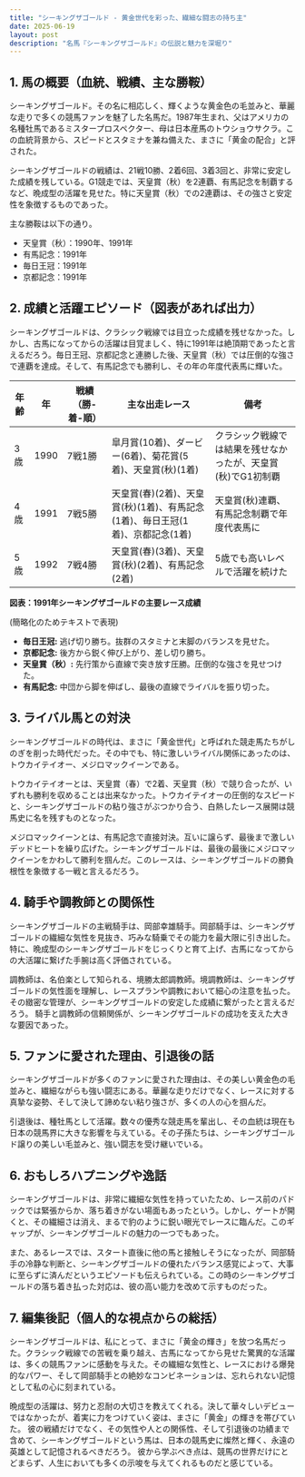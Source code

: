 ```yaml
---
title: "シーキングザゴールド - 黄金世代を彩った、繊細な闘志の持ち主"
date: 2025-06-19
layout: post
description: "名馬『シーキングザゴールド』の伝説と魅力を深堀り"
---
```


## 1. 馬の概要（血統、戦績、主な勝鞍）

シーキングザゴールド。その名に相応しく、輝くような黄金色の毛並みと、華麗な走りで多くの競馬ファンを魅了した名馬だ。1987年生まれ、父はアメリカの名種牡馬であるミスタープロスペクター、母は日本産馬のトウショウサクラ。この血統背景から、スピードとスタミナを兼ね備えた、まさに「黄金の配合」と評された。

シーキングザゴールドの戦績は、21戦10勝、2着6回、3着3回と、非常に安定した成績を残している。G1競走では、天皇賞（秋）を2連覇、有馬記念を制覇するなど、晩成型の活躍を見せた。特に天皇賞（秋）での2連覇は、その強さと安定性を象徴するものであった。

主な勝鞍は以下の通り。

* 天皇賞（秋）：1990年、1991年
* 有馬記念：1991年
* 毎日王冠：1991年
* 京都記念：1991年


## 2. 成績と活躍エピソード（図表があれば出力）

シーキングザゴールドは、クラシック戦線では目立った成績を残せなかった。しかし、古馬になってからの活躍は目覚ましく、特に1991年は絶頂期であったと言えるだろう。毎日王冠、京都記念と連勝した後、天皇賞（秋）では圧倒的な強さで連覇を達成。そして、有馬記念でも勝利し、その年の年度代表馬に輝いた。

| 年齢 | 年 | 戦績（勝-着-順）| 主な出走レース | 備考 |
|---|---|---|---|---|
| 3歳 | 1990 | 7戦1勝 | 皐月賞(10着)、ダービー(6着)、菊花賞(5着)、天皇賞(秋)(1着) | クラシック戦線では結果を残せなかったが、天皇賞(秋)でG1初制覇 |
| 4歳 | 1991 | 7戦5勝 | 天皇賞(春)(2着)、天皇賞(秋)(1着)、有馬記念(1着)、毎日王冠(1着)、京都記念(1着) | 天皇賞(秋)連覇、有馬記念制覇で年度代表馬に |
| 5歳 | 1992 | 7戦4勝 | 天皇賞(春)(3着)、天皇賞(秋)(2着)、有馬記念(2着) | 5歳でも高いレベルで活躍を続けた |


**図表：1991年シーキングザゴールドの主要レース成績**

(簡略化のためテキストで表現)

* **毎日王冠:**  逃げ切り勝ち。抜群のスタミナと末脚のバランスを見せた。
* **京都記念:** 後方から鋭く伸び上がり、差し切り勝ち。
* **天皇賞（秋）:**  先行策から直線で突き放す圧勝。圧倒的な強さを見せつけた。
* **有馬記念:**  中団から脚を伸ばし、最後の直線でライバルを振り切った。


## 3. ライバル馬との対決

シーキングザゴールドの時代は、まさに「黄金世代」と呼ばれた競走馬たちがしのぎを削った時代だった。その中でも、特に激しいライバル関係にあったのは、トウカイテイオー、メジロマックイーンである。

トウカイテイオーとは、天皇賞（春）で2着、天皇賞（秋）で競り合ったが、いずれも勝利を収めることは出来なかった。トウカイテイオーの圧倒的なスピードと、シーキングザゴールドの粘り強さがぶつかり合う、白熱したレース展開は競馬史に名を残すものとなった。

メジロマックイーンとは、有馬記念で直接対決。互いに譲らず、最後まで激しいデッドヒートを繰り広げた。シーキングザゴールドは、最後の最後にメジロマックイーンをかわして勝利を掴んだ。このレースは、シーキングザゴールドの勝負根性を象徴する一戦と言えるだろう。


## 4. 騎手や調教師との関係性

シーキングザゴールドの主戦騎手は、岡部幸雄騎手。岡部騎手は、シーキングザゴールドの繊細な気性を見抜き、巧みな騎乗でその能力を最大限に引き出した。特に、晩成型のシーキングザゴールドをじっくりと育て上げ、古馬になってからの大活躍に繋げた手腕は高く評価されている。

調教師は、名伯楽として知られる、境勝太郎調教師。境調教師は、シーキングザゴールドの気性面を理解し、レースプランや調教において細心の注意を払った。その緻密な管理が、シーキングザゴールドの安定した成績に繋がったと言えるだろう。  騎手と調教師の信頼関係が、シーキングザゴールドの成功を支えた大きな要因であった。


## 5. ファンに愛された理由、引退後の話

シーキングザゴールドが多くのファンに愛された理由は、その美しい黄金色の毛並みと、繊細ながらも強い闘志にある。華麗な走りだけでなく、レースに対する真摯な姿勢、そして決して諦めない粘り強さが、多くの人の心を掴んだ。

引退後は、種牡馬として活躍。数々の優秀な競走馬を輩出し、その血統は現在も日本の競馬界に大きな影響を与えている。その子孫たちは、シーキングザゴールド譲りの美しい毛並みと、強い闘志を受け継いでいる。


## 6. おもしろハプニングや逸話

シーキングザゴールドは、非常に繊細な気性を持っていたため、レース前のパドックでは緊張からか、落ち着きがない場面もあったという。しかし、ゲートが開くと、その繊細さは消え、まるで豹のように鋭い眼光でレースに臨んだ。このギャップが、シーキングザゴールドの魅力の一つでもあった。

また、あるレースでは、スタート直後に他の馬と接触しそうになったが、岡部騎手の冷静な判断と、シーキングザゴールドの優れたバランス感覚によって、大事に至らずに済んだというエピソードも伝えられている。この時のシーキングザゴールドの落ち着き払った対応は、彼の高い能力を改めて示すものだった。


## 7. 編集後記（個人的な視点からの総括）

シーキングザゴールドは、私にとって、まさに「黄金の輝き」を放つ名馬だった。クラシック戦線での苦戦を乗り越え、古馬になってから見せた驚異的な活躍は、多くの競馬ファンに感動を与えた。その繊細な気性と、レースにおける爆発的なパワー、そして岡部騎手との絶妙なコンビネーションは、忘れられない記憶として私の心に刻まれている。

晩成型の活躍は、努力と忍耐の大切さを教えてくれる。決して華々しいデビューではなかったが、着実に力をつけていく姿は、まさに「黄金」の輝きを帯びていた。  彼の戦績だけでなく、その気性や人との関係性、そして引退後の功績まで含めて、シーキングザゴールドという馬は、日本の競馬史に燦然と輝く、永遠の英雄として記憶されるべきだろう。  彼から学ぶべき点は、競馬の世界だけにとどまらず、人生においても多くの示唆を与えてくれるものだと感じている。
